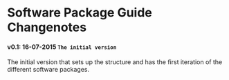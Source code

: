# Software Package Guide Changenotes

#### v0.1: 16-07-2015 ```The initial version```


The initial version that sets up the structure and has the first iteration of the different software packages.